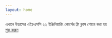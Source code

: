 ```yaml
---
layout: home
---
```

এখানে উদ্ভাসের এইচএসসি ২২ ইঞ্জিনিয়ারিং কোর্সের  ফ্রি ক্লাস শেয়ার করা হয়
<br>
<a href="/subjects" class="waves-effect waves-light btn-small purple darken-4">শুরু করুন</a>

